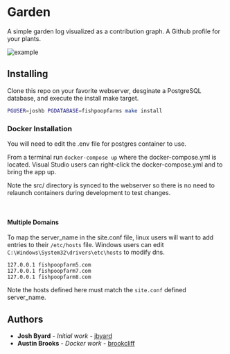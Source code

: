 # Garden

A simple garden log visualized as a contribution graph.  A Github profile for
your plants.

![example](example.gif)

## Installing

Clone this repo on your favorite webserver, desginate a PostgreSQL database,
and execute the install make target.

```bash
PGUSER=joshb PGDATABASE=fishpoopfarms make install
```

### Docker Installation

You will need to edit the .env file for postgres container to use.

From a terminal run `docker-compose up` where the docker-compose.yml is located.  Visual Studio users can right-click the docker-compose.yml and to bring the app up.

Note the src/ directory is synced to the webserver so there is no need to relaunch containers during development to test changes.

<br>

#### Multiple Domains

To map the server_name in the site.conf file, linux users will want to add entries to their `/etc/hosts` file.
 Windows users can edit
`C:\Windows\System32\drivers\etc\hosts` to modify dns.

```
127.0.0.1 fishpoopfarm5.com
127.0.0.1 fishpoopfarm7.com
127.0.0.1 fishpoopfarm8.com
```

Note the hosts defined here must match the `site.conf` defined server_name.

## Authors

* **Josh Byard** - *Initial work* - [jbyard](https://github.com/jbyard)
* **Austin Brooks** - *Docker work* - [brookcliff](https://github.com/brookcliff)
